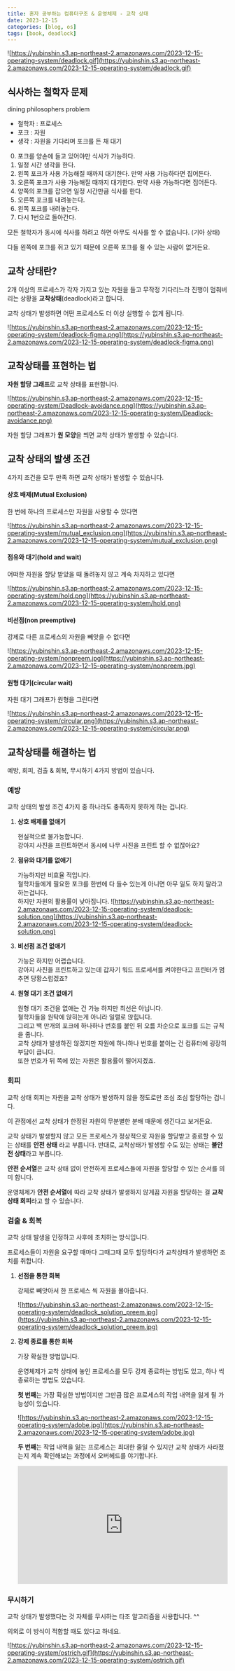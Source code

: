 ```yaml
---
title: 혼자 공부하는 컴퓨터구조 & 운영체제 - 교착 상태
date: 2023-12-15
categories: [blog, os]
tags: [book, deadlock]
---
```


![https://yubinshin.s3.ap-northeast-2.amazonaws.com/2023-12-15-operating-system/deadlock.gif](https://yubinshin.s3.ap-northeast-2.amazonaws.com/2023-12-15-operating-system/deadlock.gif)

## 식사하는 철학자 문제

dining philosophers problem
- 철학자 : 프로세스
- 포크 : 자원
- 생각 : 자원을 기다리며 포크를 든 채 대기

0. 포크를 양손에 들고 있어야만 식사가 가능하다.
1. 일정 시간 생각을 한다.
2. 왼쪽 포크가 사용 가능해질 때까지 대기한다. 만약 사용 가능하다면 집어든다.
3. 오른쪽 포크가 사용 가능해질 때까지 대기한다. 만약 사용 가능하다면 집어든다.
4. 양쪽의 포크를 잡으면 일정 시간만큼 식사를 한다.
5. 오른쪽 포크를 내려놓는다.
6. 왼쪽 포크를 내려놓는다.
7. 다시 1번으로 돌아간다.

모든 철학자가 동시에 식사를 하려고 하면 아무도 식사를 할 수 없습니다. (기아 상태)

다들 왼쪽에 포크를 쥐고 있기 때문에 오른쪽 포크를 쥘 수 있는 사람이 없거든요.

<!-- 이렇게 일어나지 않을 사건을 기다리며 진행이 멈춰버리는 상황을 **교착 상태** 라고 합니다. -->


## 교착 상태란?

2개 이상의 프로세스가 각자 가지고 있는 자원을 들고 무작정 기다리느라  진행이 멈춰버리는 상황을 **교착상태**(deadlock)라고 합니다. 

교착 상태가 발생하면 어떤 프로세스도 더 이상 실행할 수 없게 됩니다.

![https://yubinshin.s3.ap-northeast-2.amazonaws.com/2023-12-15-operating-system/deadlock-figma.png](https://yubinshin.s3.ap-northeast-2.amazonaws.com/2023-12-15-operating-system/deadlock-figma.png)

## 교착상태를 표현하는 법

**자원 할당 그래프**로 교착 상태를 표현합니다.

![https://yubinshin.s3.ap-northeast-2.amazonaws.com/2023-12-15-operating-system/Deadlock-avoidance.png](https://yubinshin.s3.ap-northeast-2.amazonaws.com/2023-12-15-operating-system/Deadlock-avoidance.png)

자원 할당 그래프가 **원 모양**을 띄면 교착 상태가 발생할 수 있습니다.

## 교착 상태의 발생 조건

4가지 조건을 모두 만족 하면 교착 상태가 발생할 수 있습니다.

#### 상호 배제(Mutual Exclusion)

한 번에 하나의 프로세스만 자원을 사용할 수 있다면

![https://yubinshin.s3.ap-northeast-2.amazonaws.com/2023-12-15-operating-system/mutual_exclusion.png](https://yubinshin.s3.ap-northeast-2.amazonaws.com/2023-12-15-operating-system/mutual_exclusion.png)

#### 점유와 대기(hold and wait)

어떠한 자원을 할당 받았을 때 돌려놓지 않고 계속 차지하고 있다면 

![https://yubinshin.s3.ap-northeast-2.amazonaws.com/2023-12-15-operating-system/hold.png](https://yubinshin.s3.ap-northeast-2.amazonaws.com/2023-12-15-operating-system/hold.png)

#### 비선점(non preemptive)

강제로 다른 프로세스의 자원을 빼앗을 수 없다면

![https://yubinshin.s3.ap-northeast-2.amazonaws.com/2023-12-15-operating-system/nonpreem.jpg](https://yubinshin.s3.ap-northeast-2.amazonaws.com/2023-12-15-operating-system/nonpreem.jpg)

#### 원형 대기(circular wait)

자원 대기 그래프가 원형을 그린다면

![https://yubinshin.s3.ap-northeast-2.amazonaws.com/2023-12-15-operating-system/circular.png](https://yubinshin.s3.ap-northeast-2.amazonaws.com/2023-12-15-operating-system/circular.png)

## 교착상태를 해결하는 법

예방, 회피, 검출 & 회복, 무시하기 4가지 방법이 있습니다.

### **예방**

교착 상태의 발생 조건 4가지 중 하나라도 충족하지 못하게 하는 겁니다. 

1. **상호 배제를 없애기**
   
    현실적으로 불가능합니다.<br/>
    강아지 사진을 프린트하면서 동시에 나무 사진을 프린트 할 수 없잖아요?

2. **점유와 대기를 없애기**
   
   가능하지만 비효율 적입니다.<br/>
   철학자들에게 필요한 포크를 한번에 다 들수 있는게 아니면 아무 일도 하지 말라고 하는겁니다.<br/>하지만 자원의 활용률이 낮아집니다.
    ![https://yubinshin.s3.ap-northeast-2.amazonaws.com/2023-12-15-operating-system/deadlock-solution.png](https://yubinshin.s3.ap-northeast-2.amazonaws.com/2023-12-15-operating-system/deadlock-solution.png)

3. **비선점 조건 없애기** 
   
   가능은 하지만 어렵습니다.<br/>
   강아지 사진을 프린트하고 있는데 갑자기 워드 프로세서를 켜야한다고 프린터가 멈추면 당황스럽겠죠?

4. **원형 대기 조건 없애기**
   
   원형 대기 조건을 없애는 건 가능 하지만 최선은 아닙니다.<br/>
   철학자들을 원탁에 앉히는게 아니라 일렬로 앉힙니다. <br/>그리고 백 만개의 포크에 하나하나 번호를 붙인 뒤 오름 차순으로 포크를 드는 규칙을 줍니다. <br/>교착 상태가 발생하진 않겠지만 자원에 하나하나 번호를 붙이는 건 컴퓨터에 굉장히 부담이 큽니다. <br/>또한 번호가 뒤 쪽에 있는 자원은 활용률이 떨어지겠죠.
   

### **회피**

교착 상태 회피는 자원을 교착 상태가 발생하지 않을 정도로만 조심 조심 할당하는 겁니다.

이 관점에선 교착 상태가 한정된 자원의 무분별한 분배 때문에 생긴다고 보거든요.

교착 상태가 발생할지 않고 모든 프로세스가 정상적으로 자원을 할당받고 종료할 수 있는 상태를 **안전 상태** 라고 부릅니다. 반대로, 교착상태가 발생할 수도 있는 상태는 **불안전 상태**라고 부릅니다.

**안전 순서열**은 교착 상태 없이 안전하게 프로세스들에 자원을 할당할 수 있는 순서를 의미 합니다. 

운영체제가 **안전 순서열**에 따라 교착 상태가 발생하지 않게끔 자원을 할당하는 걸 **교착 상태 회피**라고 할 수 있습니다.

### **검출 & 회복**

교착 상태 발생을 인정하고 사후에 조치하는 방식입니다.

프로세스들이 자원을 요구할 때마다 그때그때 모두 할당하다가 교착상태가 발생하면 조치를 취합니다.

1. **선점을 통한 회복**

    강제로 빼앗아서 한 프로세스 씩 자원을 몰아줍니다.

    ![https://yubinshin.s3.ap-northeast-2.amazonaws.com/2023-12-15-operating-system/deadlock_solution_preem.jpg](https://yubinshin.s3.ap-northeast-2.amazonaws.com/2023-12-15-operating-system/deadlock_solution_preem.jpg)

2. **강제 종료를 통한 회복**
   
   가장 확실한 방법입니다. 
   
   운영체제가 교착 상태에 놓인 프로세스를 모두 강제 종료하는 방법도 있고, 하나 씩 종료하는 방법도 있습니다. 

   **첫 번째**는 가장 확실한 방법이지만 그만큼 많은 프로세스의 작업 내역을 잃게 될 가능성이 있습니다.

    ![https://yubinshin.s3.ap-northeast-2.amazonaws.com/2023-12-15-operating-system/adobe.jpg](https://yubinshin.s3.ap-northeast-2.amazonaws.com/2023-12-15-operating-system/adobe.jpg)

   **두 번째**는 작업 내역을 잃는 프로세스는 최대한 줄일 수 있지만 교착 상태가 사라졌는지 계속 확인해보는 과정에서 오버헤드를 야기합니다.
    <iframe src="https://giphy.com/embed/2imYjutn9uvAGR2ILU" width="480" height="270" frameBorder="0" class="giphy-embed" allowFullScreen></iframe><p><a href="https://giphy.com/gifs/natgeowild-nat-geo-wild-meerkat-lookout-2imYjutn9uvAGR2ILU"></a></p>
    
### 무시하기

교착 상태가 발생했다는 것 자체를 무시하는 타조 알고리즘을 사용합니다. ^^

의외로 이 방식이 적합할 때도 있다고 하네요.

![https://yubinshin.s3.ap-northeast-2.amazonaws.com/2023-12-15-operating-system/ostrich.gif](https://yubinshin.s3.ap-northeast-2.amazonaws.com/2023-12-15-operating-system/ostrich.gif)
